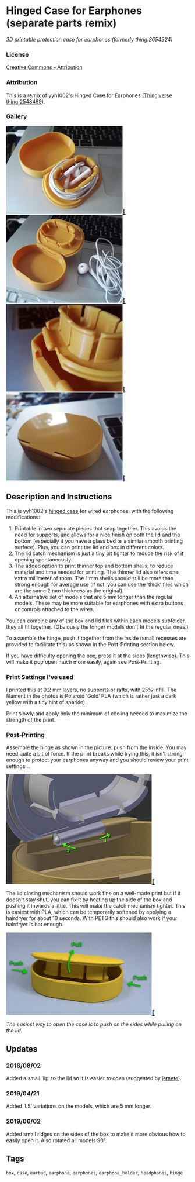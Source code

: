 # Hinged Case for Earphones (separate parts remix)
*3D printable protection case for earphones (formerly thing:2654324)*

### License
[Creative Commons - Attribution](https://creativecommons.org/licenses/by/4.0/)

### Attribution
This is a remix of yyh1002's Hinged Case for Earphones ([Thingiverse thing:2548489](https://www.thingiverse.com/thing:2548489)).

### Gallery

![Photo 1](thumbs/case1.jpg)[🔎](images/case1.jpg) ![Comparison](thumbs/case2.jpg)[🔎](images/case2.jpg) ![Photo 2](thumbs/case3.jpg)[🔎](images/case3.jpg) ![Photo 3](thumbs/case4.jpg)[🔎](images/case4.jpg)


## Description and Instructions

This is yyh1002's [hinged case](https://www.thingiverse.com/thing:2548489) for wired earphones, with the following modifications:

1. Printable in two separate pieces that snap together. This avoids the need for supports, and allows for a nice finish on both the lid and the bottom (especially if you have a glass bed or a similar smooth printing surface). Plus, you can print the lid and box in different colors.
2. The lid catch mechanism is just a tiny bit tighter to reduce the risk of it opening spontaneously.
3. The added option to print thinner top and bottom shells, to reduce material and time needed for printing. The thinner lid also offers one extra millimeter of room. The 1 mm shells should still be more than strong enough for average use (if not, you can use the ‘thick’ files which are the same 2 mm thickness as the original).
4. An alternative set of models that are 5 mm longer than the regular models. These may be more suitable for earphones with extra buttons or controls attached to the wires.

You can combine any of the box and lid files within each models subfolder, they all fit together. (Obviously the longer models don't fit the regular ones.)

To assemble the hinge, push it together from the inside (small recesses are provided to facilitate this) as shown in the Post-Printing section below.

If you have difficulty opening the box, press it at the sides (lengthwise). This will make it pop open much more easily, again see Post-Printing.


### Print Settings I've used

I printed this at 0.2 mm layers, no supports or rafts, with 25% infill. The filament in the photos is Polaroid ‘Gold’ PLA (which is rather just a dark yellow with a tiny hint of sparkle).

Print slowly and apply only the minimum of cooling needed to maximize the strength of the print.


### Post-Printing

Assemble the hinge as shown in the picture: push from the inside. You may need quite a bit of force. If the print breaks while trying this, it isn't strong enough to protect your earphones anyway and you should review your print settings…

![Hinge assembly](thumbs/hinge-assembly.jpg)[🔎](images/hinge-assembly.jpg)

The lid closing mechanism should work fine on a well-made print but if it doesn't stay shut, you can fix it by heating up the side of the box and pushing it inwards a little. This will make the catch mechanism tighter. This is easiest with PLA, which can be temporarily softened by applying a hairdryer for about 10 seconds. With PETG this should also work if your hairdryer is hot enough.

![Opening the case](thumbs/opening.jpg)[🔎](images/opening.jpg)

*The easiest way to open the case is to push on the sides while pulling on the lid.*


## Updates

### 2018/08/02
Added a small ‘lip’ to the lid so it is easier to open (suggested by [jemete](https://www.thingiverse.com/jemete)).

### 2019/04/21
Added ‘L5’ variations on the models, which are 5 mm longer.

### 2019/06/02
Added small ridges on the sides of the box to make it more obvious how to easily open it. Also rotated all models 90°.


## Tags
`box`, `case`, `earbud`, `earphone`, `earphones`, `earphone_holder`, `headphones`, `hinge`
